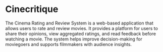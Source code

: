 # Cinecritique
 The Cinema Rating and Review System is a web-based application that allows users to rate and review movies. It provides a platform for users to share their opinions, view aggregated ratings, and read feedback before watching a movie. The system helps improve decision-making for moviegoers and supports filmmakers with audience insights.
